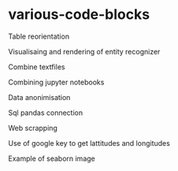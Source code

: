 # various-code-blocks

Table reorientation

Visualisaing and rendering of entity recognizer

Combine textfiles

Combining jupyter notebooks

Data anonimisation

Sql pandas connection

Web scrapping

Use of google key to get lattitudes and longitudes

Example of seaborn image
